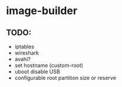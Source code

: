 # image-builder

## TODO:
- iptables
- wireshark
- avahi?
- set hostname (custom-root)
- uboot disable USB
- configurable root partition size or reserve
